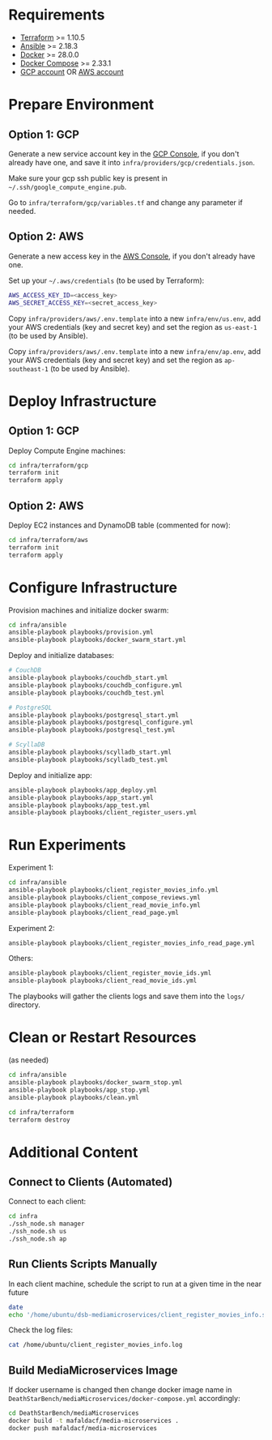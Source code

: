 # Requirements

- [Terraform](https://developer.hashicorp.com/terraform/install) >= 1.10.5
- [Ansible](https://docs.ansible.com/ansible/latest/installation_guide/intro_installation.html#installing-and-upgrading-ansible) >= 2.18.3
- [Docker](https://docs.docker.com/engine/install/) >= 28.0.0
- [Docker Compose](https://docs.docker.com/compose/install/) >= 2.33.1
- [GCP account](console.cloud.google.com) OR [AWS account](console.aws.amazon.com)

# Prepare Environment

## Option 1: GCP

Generate a new service account key in the [GCP Console](http://console.cloud.google.com/iam-admin/serviceaccounts), if you don't already have one, and save it into `infra/providers/gcp/credentials.json`.

Make sure your gcp ssh public key is present in `~/.ssh/google_compute_engine.pub`.

Go to `infra/terraform/gcp/variables.tf` and change any parameter if needed.

## Option 2: AWS

Generate a new access key in the [AWS Console](http://console.aws.amazon.com/iam/home#/security_credentials), if you don't already have one.

Set up your `~/.aws/credentials` (to be used by Terraform):

```zsh
AWS_ACCESS_KEY_ID=<access_key>
AWS_SECRET_ACCESS_KEY=<secret_access_key>
```

Copy `infra/providers/aws/.env.template` into a new `infra/env/us.env`, add your AWS credentials (key and secret key) and set the region as `us-east-1` (to be used by Ansible).


Copy `infra/providers/aws/.env.template` into a new `infra/env/ap.env`, add your AWS credentials (key and secret key) and set the region as `ap-southeast-1` (to be used by Ansible).

# Deploy Infrastructure

## Option 1: GCP

Deploy Compute Engine machines:

```zsh
cd infra/terraform/gcp
terraform init
terraform apply
```

## Option 2: AWS

Deploy EC2 instances and DynamoDB table (commented for now):

```zsh
cd infra/terraform/aws
terraform init
terraform apply
```

# Configure Infrastructure

Provision machines and initialize docker swarm:

```zsh
cd infra/ansible
ansible-playbook playbooks/provision.yml
ansible-playbook playbooks/docker_swarm_start.yml
```

Deploy and initialize databases:

```zsh
# CouchDB
ansible-playbook playbooks/couchdb_start.yml
ansible-playbook playbooks/couchdb_configure.yml
ansible-playbook playbooks/couchdb_test.yml

# PostgreSQL
ansible-playbook playbooks/postgresql_start.yml
ansible-playbook playbooks/postgresql_configure.yml
ansible-playbook playbooks/postgresql_test.yml

# ScyllaDB
ansible-playbook playbooks/scylladb_start.yml
ansible-playbook playbooks/scylladb_test.yml
```

Deploy and initialize app:

```zsh
ansible-playbook playbooks/app_deploy.yml
ansible-playbook playbooks/app_start.yml
ansible-playbook playbooks/app_test.yml
ansible-playbook playbooks/client_register_users.yml
```

# Run Experiments

Experiment 1:
```zsh
cd infra/ansible
ansible-playbook playbooks/client_register_movies_info.yml
ansible-playbook playbooks/client_compose_reviews.yml
ansible-playbook playbooks/client_read_movie_info.yml
ansible-playbook playbooks/client_read_page.yml
```

Experiment 2:
```zsh
ansible-playbook playbooks/client_register_movies_info_read_page.yml
```

Others:
```zsh
ansible-playbook playbooks/client_register_movie_ids.yml
ansible-playbook playbooks/client_read_movie_ids.yml
```

The playbooks will gather the clients logs and save them into the `logs/` directory.

# Clean or Restart Resources

(as needed)

```zsh
cd infra/ansible
ansible-playbook playbooks/docker_swarm_stop.yml
ansible-playbook playbooks/app_stop.yml
ansible-playbook playbooks/clean.yml

cd infra/terraform
terraform destroy
```

# Additional Content

## Connect to Clients (Automated)

Connect to each client:
```zsh
cd infra
./ssh_node.sh manager
./ssh_node.sh us
./ssh_node.sh ap
```

## Run Clients Scripts Manually

In each client machine, schedule the script to run at a given time in the near future
```zsh
date
echo '/home/ubuntu/dsb-mediamicroservices/client_register_movies_info.sh > /home/ubuntu/client_register_movies_info.log 2>&1' | at 22:27
```

Check the log files:

```zsh
cat /home/ubuntu/client_register_movies_info.log
```

## Build MediaMicroservices Image

If docker username is changed then change docker image name in `DeathStarBench/mediaMicroservices/docker-compose.yml` accordingly:

```zsh
cd DeathStarBench/mediaMicroservices
docker build -t mafaldacf/media-microservices .
docker push mafaldacf/media-microservices
```
